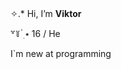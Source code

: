 <!DOCTYPE html>
<html lang="en">
<head>
    <meta charset="UTF-8">
<head>
  <body>
✧.* Hi, I’m <b>Viktor</b> <br>
<p>         ꒷꒦ ๋࣭ ⭑   16 / He </p>
I`m new at programming
  </body>
</head>
<!---
m33eateater/m33eateater is a ✨ special ✨ repository because its `README.md` (this file) appears on your GitHub profile.
You can click the Preview link to take a look at your changes.
--->
